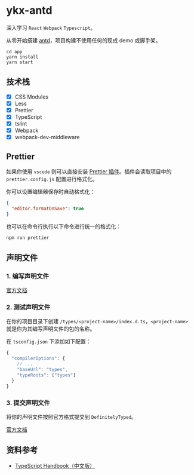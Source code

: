 # ykx-antd

深入学习 `React` `Webpack` `Typescript`。

从零开始搭建 [antd](https://ant.design/index-cn)，项目构建不使用任何的现成 demo 或脚手架。

```
cd app
yarn install
yarn start
```

## 技术栈

- [x] CSS Modules
- [x] Less
- [x] Prettier
- [x] TypeScript
- [x] tslint
- [x] Webpack
- [x] webpack-dev-middleware

## Prettier

如果你使用 `vscode` 则可以直接安装 [Prettier 插件](https://marketplace.visualstudio.com/items?itemName=esbenp.prettier-vscode)。插件会读取项目中的 `prettier.config.js` 配置进行格式化。

你可以设置编辑器保存时自动格式化：

```json
{
  "editor.formatOnSave": true
}
```

也可以在命令行执行以下命令进行统一的格式化：

```bash
npm run prettier
```

## 声明文件

### 1. 编写声明文件

[官方文档](https://www.tslang.cn/docs/handbook/declaration-files/introduction.html)

### 2. 测试声明文件

在你的项目目录下创建 `/types/<project-name>/index.d.ts`，`<project-name>` 就是你为其编写声明文件的包的名称。

在 `tsconfig.json` 下添加如下配置：

```js
{
  "compilerOptions": {
    // ...
    "baseUrl": "types",
    "typeRoots": ["types"]
  }
}
```

### 3. 提交声明文件

将你的声明文件按照官方格式提交到 `DefinitelyTyped`。

[官方文档](https://github.com/DefinitelyTyped/DefinitelyTyped)

## 资料参考

- [TypeScript Handbook（中文版）](https://legacy.gitbook.com/book/zhongsp/typescript-handbook)
